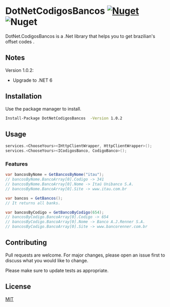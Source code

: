 # DotNetCodigosBancos [![Nuget](https://img.shields.io/nuget/v/DotNetCodigosBancos)](https://www.nuget.org/packages/DotNetCodigosBancos/) ![Nuget](https://img.shields.io/nuget/dt/DotNetCodigosBancos)

DotNet.CodigosBancos is a .Net library that helps you to get brazilian's offset codes .

## Notes
Version 1.0.2:

- Upgrade to .NET 6

## Installation

Use the package manager to install.

```bash
Install-Package DotNetCodigosBancos  -Version 1.0.2
```

## Usage

```C#
services.<ChooseYours><IHttpClientWrapper, HttpClientWrapper>();
services.<ChooseYours><ICodigosBanco, CodigoBanco>();

```

### Features
```C#
var bancosByNome = GetBancosByNome("itau");
// bancosByNome.BancoArray[0].Codigo -> 341
// bancosByNome.BancoArray[0].Nome -> Itaú Unibanco S.A.
// bancosByNome.BancoArray[0].Site -> www.itau.com.br

var bancos = GetBancos();
// It returns all banks.

var bancosByCodigo = GetBancoByCodigo(654);
// bancosByCodigo.BancoArray[0].Codigo -> 654
// bancosByCodigo.BancoArray[0].Nome -> Banco A.J.Renner S.A.
// bancosByCodigo.BancoArray[0].Site -> www.bancorenner.com.br

```

## Contributing
Pull requests are welcome. For major changes, please open an issue first to discuss what you would like to change.

Please make sure to update tests as appropriate.

## License
[MIT](https://choosealicense.com/licenses/mit/)